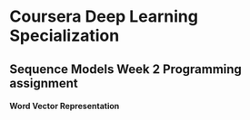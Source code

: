 # Coursera Deep Learning Specialization
## Sequence Models Week 2 Programming assignment
#### Word Vector Representation
